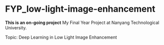# FYP_low-light-image-enhancement

**This is an on-going project**
My Final Year Project at Nanyang Technological University.

Topic: Deep Learning in Low Light Image Enhancement
